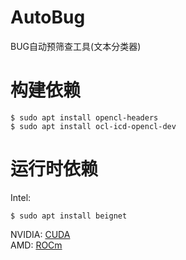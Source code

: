# AutoBug
BUG自动预筛查工具(文本分类器)

# 构建依赖
```
$ sudo apt install opencl-headers
$ sudo apt install ocl-icd-opencl-dev
```

# 运行时依赖

Intel:

```
$ sudo apt install beignet
```

NVIDIA: [CUDA](https://developer.nvidia.com/cuda-downloads)   
AMD: [ROCm](https://www.amd.com/zh-hans/graphics/servers-solutions-rocm)  

